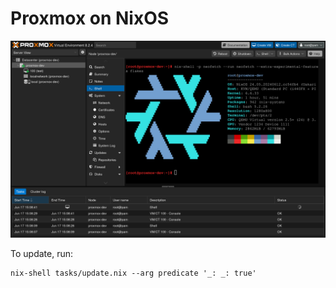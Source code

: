 # Proxmox on NixOS

![Proxmox on NixOS](proxmox-nixos.png)

To update, run:

```
nix-shell tasks/update.nix --arg predicate '_: _: true'
```
